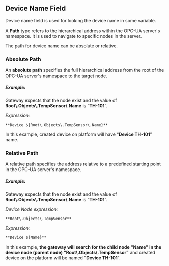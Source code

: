 ## Device Name Field

Device name field is used for looking the device name in some variable.

A **Path** type refers to the hierarchical address within the OPC-UA server's namespace. It is used to navigate to 
specific nodes in the server.

The path for device name can be absolute or relative.

### Absolute Path
An **absolute path** specifies the full hierarchical address from the root of the OPC-UA server's namespace to the 
target node.

##### **Example:**

Gateway expects that the node exist and the value of **Root\\.Objects\\.TempSensor\\.Name** is “**TH-101**”.

_Expression:_

`**Device ${Root\.Objects\.TempSensor\.Name}**`

In this example, created device on platform will have “**Device TH-101**” name.

### Relative Path
A relative path specifies the address relative to a predefined starting point in the OPC-UA server's namespace.

##### **Example:**

Gateway expects that the node exist and the value of **Root\\.Objects\\.TempSensor\\.Name** is “**TH-101**”.

_Device Node expression:_

`**Root\.Objects\.TempSensor**`

_Expression:_

`**Device ${Name}**`

In this example, **the gateway will search for the child node "Name" in the device node (parent node) 
"Root\\.Objects\\.TempSensor"** and created device on the platform will be named "**Device TH-101**".

